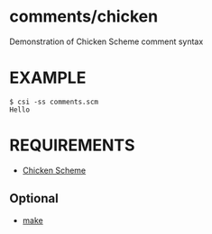 # comments/chicken

Demonstration of Chicken Scheme comment syntax

# EXAMPLE

```
$ csi -ss comments.scm
Hello
```

# REQUIREMENTS

* [Chicken Scheme](https://www.call-cc.org)

## Optional

* [make](https://www.gnu.org/software/make/)
